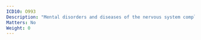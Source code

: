 ```yaml
---
ICD10: O993
Description: "Mental disorders and diseases of the nervous system complicating pregnancy, childbirth and the puerperium"
Matters: No
Weight: 0
---
```

